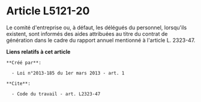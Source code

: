 # Article L5121-20

Le comité d'entreprise ou, à défaut, les délégués du personnel, lorsqu'ils existent, sont informés des aides attribuées au
titre du contrat de génération dans le cadre du rapport annuel mentionné à l'article L. 2323-47.

**Liens relatifs à cet article**

	**Créé par**:

	  - Loi n°2013-185 du 1er mars 2013 - art. 1

	**Cite**:

	  - Code du travail - art. L2323-47
